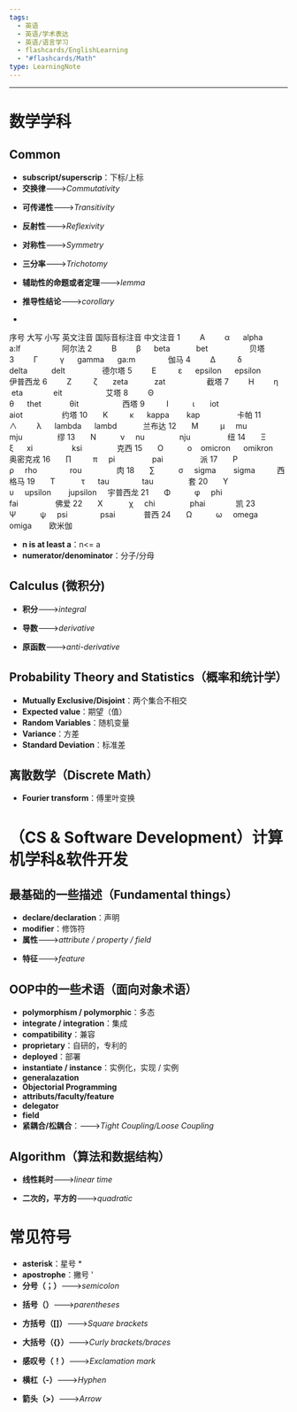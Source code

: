 ```yaml
---
tags:
  - 英语
  - 英语/学术表达
  - 英语/语言学习
  - flashcards/EnglishLearning
  - "#flashcards/Math"
type: LearningNote
---
```


---
# 数学学科
## Common
- **subscript/superscrip**：下标/上标
- **交换律**--->*Commutativity*
<!--SR:!2024-05-01,15,230-->
- **可传递性**--->*Transitivity*
<!--SR:!2024-05-12,26,250-->
- **反射性**--->*Reflexivity*
<!--SR:!2024-05-11,25,250-->
- **对称性**--->*Symmetry*
<!--SR:!2025-09-01,1,250-->
- **三分率**--->*Trichotomy*
<!--SR:!2024-04-27,11,230-->
- **辅助性的命题或者定理**--->*lemma*
<!--SR:!2024-04-26,10,230-->
- **推导性结论**--->*corollary*
<!--SR:!2024-04-26,10,210-->
- 
序号 大写 小写 英文注音 国际音标注音 中文注音
1         Α         α      alpha          a:lf                   阿尔法
2         Β         β      beta            bet                   贝塔
3         Γ          γ      gamma      ga:m               伽马
4         Δ          δ      delta           delt                 德尔塔
5         Ε          ε      epsilon      epsilon         伊普西龙
6         Ζ          ζ       zeta            zat                   截塔
7         Η         η      eta              eit                    艾塔
8         Θ         θ      thet             θit                    西塔
9          Ι           ι       iot               aiot                  约塔
10       Κ          κ      kappa        kap                 卡帕
11       ∧         λ      lambda      lambd            兰布达
12       Μ          μ     mu               mju                缪
13       Ν           ν     nu                nju                 纽
14       Ξ           ξ      xi                  ksi                克西
15       Ο           ο    omicron      omikron      奥密克戎
16       ∏          π     pi                 pai                 派
17       Ρ           ρ     rho               rou                肉
18       ∑           σ     sigma        sigma          西格马
19       Τ            τ      tau               tau                套
20       Υ            υ     upsilon        jupsilon     宇普西龙
21       Φ           φ     phi               fai                 佛爱
22       Χ            χ     chi                phai              凯
23       Ψ           ψ     psi               psai             普西
24       Ω           ω     omega        omiga        欧米伽

- **n is at least a**：n<= a
- **numerator/denominator**：分子/分母
## Calculus (微积分)
- **积分**--->*integral*
<!--SR:!2024-05-06,20,267-->
- **导数**--->*derivative*
<!--SR:!2024-05-01,7,227-->
- **原函数**--->*anti-derivative*
<!--SR:!2024-04-30,6,227-->
## Probability Theory and Statistics（概率和统计学）
- **Mutually Exclusive/Disjoint**：两个集合不相交
- **Expected value**：期望（值）
- **Random Variables**：随机变量
- **Variance**：方差
- **Standard Deviation**：标准差
## 离散数学（Discrete Math）
- **Fourier transform**：傅里叶变换

# （CS & Software Development）计算机学科&软件开发
## 最基础的一些描述（Fundamental things）
- **declare/declaration**：声明
- **modifier**：修饰符
- **属性**--->*attribute / property / field*
<!--SR:!2024-05-04,10,230-->
- **特征**--->*feature*
<!--SR:!2024-05-08,22,250-->

## OOP中的一些术语（面向对象术语）
- **polymorphism / polymorphic**：多态
- **integrate / integration**：集成
- **compatibility**：兼容
- **proprietary**：自研的，专利的
- **deployed**：部署
- **instantiate / instance**：实例化，实现 / 实例
- **generalazation**
- **Objectorial Programming**
- **attributs/faculty/feature**
- **delegator** 
- **field**
- **紧耦合/松耦合**：--->*Tight Coupling/Loose Coupling*
<!--SR:!2024-04-29,13,230-->
## Algorithm（算法和数据结构）
- **线性耗时**--->*linear time*
<!--SR:!2024-06-06,51,290-->
- **二次的，平方的**--->*quadratic*
<!--SR:!2024-05-05,19,250-->

# 常见符号
- **asterisk**：星号 *
- **apostrophe**：撇号 '
- **分号（；）**--->*semicolon*
<!--SR:!2024-04-27,11,230-->
- **括号（）**--->*parentheses*
<!--SR:!2024-06-06,51,290-->
- **方括号（[]）**--->*Square brackets*
<!--SR:!2024-06-01,46,290-->
- **大括号（{}）**--->*Curly brackets/braces*
<!--SR:!2024-05-19,33,270-->
- **感叹号（！）**--->*Exclamation mark*
<!--SR:!2024-05-02,16,230-->
- **横杠（-）**--->*Hyphen*
<!--SR:!2024-05-03,17,250-->
- **箭头（>）**--->*Arrow*
<!--SR:!2024-06-18,63,310-->